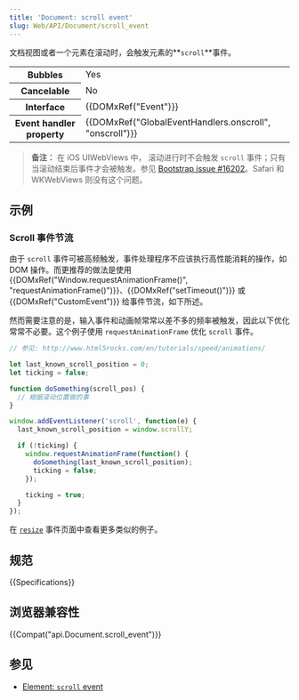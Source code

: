 ```yaml
---
title: 'Document: scroll event'
slug: Web/API/Document/scroll_event
---
```

文档视图或者一个元素在滚动时，会触发元素的**`scroll`**事件。

<table class="properties">
  <thead></thead>
  <tbody>
    <tr>
      <th>Bubbles</th>
      <td>Yes</td>
    </tr>
    <tr>
      <th>Cancelable</th>
      <td>No</td>
    </tr>
    <tr>
      <th>Interface</th>
      <td>{{DOMxRef("Event")}}</td>
    </tr>
    <tr>
      <th>Event handler property</th>
      <td>
        {{DOMxRef("GlobalEventHandlers.onscroll", "onscroll")}}
      </td>
    </tr>
  </tbody>
</table>

> **备注：** 在 iOS UIWebViews 中， 滚动进行时不会触发 `scroll` 事件；只有当滚动结束后事件才会被触发。参见 [Bootstrap issue #16202](https://github.com/twbs/bootstrap/issues/16202)。Safari 和 WKWebViews 则没有这个问题。

## 示例

### Scroll 事件节流

由于 `scroll` 事件可被高频触发，事件处理程序不应该执行高性能消耗的操作，如 DOM 操作。而更推荐的做法是使用 {{DOMxRef("Window.requestAnimationFrame()", "requestAnimationFrame()")}}、{{DOMxRef("setTimeout()")}} 或 {{DOMxRef("CustomEvent")}} 给事件节流，如下所述。

然而需要注意的是，输入事件和动画帧常常以差不多的频率被触发，因此以下优化常常不必要。这个例子使用 `requestAnimationFrame` 优化 `scroll` 事件。

```js
// 参见: http://www.html5rocks.com/en/tutorials/speed/animations/

let last_known_scroll_position = 0;
let ticking = false;

function doSomething(scroll_pos) {
  // 根据滚动位置做的事
}

window.addEventListener('scroll', function(e) {
  last_known_scroll_position = window.scrollY;

  if (!ticking) {
    window.requestAnimationFrame(function() {
      doSomething(last_known_scroll_position);
      ticking = false;
    });

    ticking = true;
  }
});
```

在 [`resize`](/zh-CN/docs/Web/API/Document/defaultView/resize_event) 事件页面中查看更多类似的例子。

## 规范

{{Specifications}}

## 浏览器兼容性

{{Compat("api.Document.scroll_event")}}

## 参见

- [Element: `scroll` event](/zh-CN/docs/Web/API/Element/scroll_event)
